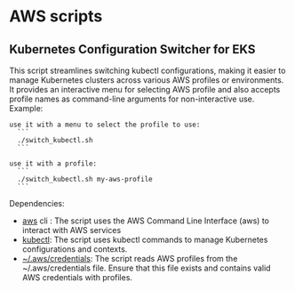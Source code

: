 # AWS scripts

## Kubernetes Configuration Switcher for EKS

This script streamlines switching kubectl configurations, making it easier to manage Kubernetes clusters
across various AWS profiles or environments. It provides an interactive menu for selecting AWS profile
and also accepts profile names as command-line arguments for non-interactive use.
Example:

    use it with a menu to select the profile to use:
      ```
      ./switch_kubectl.sh
      ```

    use it with a profile:
      ```
      ./switch_kubectl.sh my-aws-profile
      ```

Dependencies:

- [aws](https://aws.amazon.com/es/cli/) cli : The script uses the AWS Command Line Interface (aws) to interact with AWS services
- [kubectl](https://kubernetes.io/es/docs/tasks/tools/): The script uses kubectl commands to manage Kubernetes configurations and contexts.
- [~/.aws/credentials](https://docs.aws.amazon.com/cli/latest/userguide/cli-configure-files.html): The script reads AWS profiles from the ~/.aws/credentials file. Ensure that this file exists and contains valid AWS credentials with profiles.
